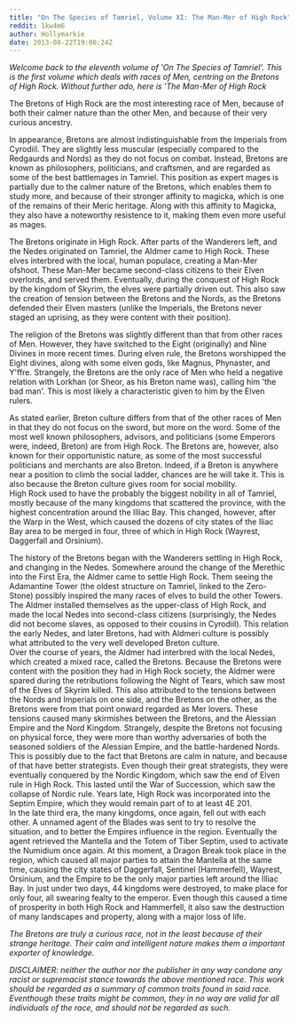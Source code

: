 ```yaml
---
title: "On The Species of Tamriel, Volume XI: The Man-Mer of High Rock"
reddit: 1kw4m6
author: Hollymarkie
date: 2013-08-22T19:00:24Z
---
```


*Welcome back to the eleventh volume of 'On The Species of Tamriel'. This is the first volume which deals with races of Men, centring on the Bretons of High Rock. Without further ado, here is 'The Man-Mer of High Rock*

The Bretons of High Rock are the most interesting race of Men, because of both their calmer nature than the other Men, and because of their very curious ancestry.

In appearance, Bretons are almost indistinguishable from the Imperials from Cyrodiil. They are slightly less muscular (especially compared to the Redgaurds and Nords) as they do not focus on combat. Instead, Bretons are known as philosophers, politicians, and craftsmen, and are regarded as some of the best battlemages in Tamriel. This position as expert mages is partially due to the calmer nature of the Bretons, which enables them to study more, and because of their stronger affinity to magicka, which is one of the remains of their Meric heritage. Along with this affinity to Magicka, they also have a noteworthy resistence to it, making them even more useful as mages.

The Bretons originate in High Rock. After parts of the Wanderers left, and the Nedes originated on Tamriel, the Aldmer came to High Rock. These elves interbred with the local, human populace, creating a Man-Mer ofshoot. These Man-Mer became second-class citizens to their Elven overlords, and served them. Eventually, during the conquest of High Rock by the kingdom of Skyrim, the elves were partially driven out. This also saw the creation of tension between the Bretons and the Nords, as the Bretons defended their Elven masters (unlike the Imperials, the Bretons never staged an uprising, as they were content with their position).

The religion of the Bretons was slightly different than that from other races of Men. However, they have switched to the Eight (originally) and Nine Divines in more recent times. During elven rule, the Bretons worshipped the Eight divines, along with some elven gods, like Magnus, Phynaster, and Y'ffre. Strangely, the Bretons are the only race of Men who held a negative relation with Lorkhan (or Sheor, as his Breton name was), calling him 'the bad man'. This is most likely a characteristic given to him by the Elven rulers.

As stated earlier, Breton culture differs from that of the other races of Men in that they do not focus on the sword, but more on the word. Some of the most well known philosophers, advisors, and politicians (some Emperors were, indeed, Breton) are from High Rock. The Bretons are, however, also known for their opportunistic nature, as some of the most successful politicians and merchants are also Breton. Indeed, if a Breton is anywhere near a position to climb the social ladder, chances are he will take it. This is also because the Breton culture gives room for social mobility.  
High Rock used to have the probably the biggest nobility in all of Tamriel, mostly because of the many kingdoms that scattered the province, with the highest concentration around the Illiac Bay. This changed, however, after the Warp in the West, which caused the dozens of city states of the Iliac Bay area to be merged in four, three of which in High Rock (Wayrest, Daggerfall and Orsinium).

The history of the Bretons began with the Wanderers settling in High Rock, and changing in the Nedes. Somewhere around the change of the Merethic into the First Era, the Aldmer came to settle High Rock. Them seeing the Adamantine Tower (the oldest structure on Tamriel, linked to the Zero-Stone) possibly inspired the many races of elves to build the other Towers. The Aldmer installed themselves as the upper-class of High Rock, and made the local Nedes into second-class citizens (surprisingly, the Nedes did not become slaves, as opposed to their cousins in Cyrodiil). This relation the early Nedes, and later Bretons, had with Aldmeri culture is possibly what attributed to the very well developed Breton culture.  
Over the course of years, the Aldmer had interbred with the local Nedes, which created a mixed race, called the Bretons. Because the Bretons were content with the position they had in High Rock society, the Aldmer were spared during the retributions following the Night of Tears, which saw most of the Elves of Skyrim killed. This also attributed to the tensions between the Nords and Imperials on one side, and the Bretons on the other, as the Bretons were from that point onward regarded as Mer lovers. These tensions caused many skirmishes between the Bretons, and the Alessian Empire and the Nord Kingdom. Strangely, despite the Bretons not focusing on physical force, they were more than worthy adversaries of both the seasoned soldiers of the Alessian Empire, and the battle-hardened Nords. This is possibly due to the fact that Bretons are calm in nature, and because of that have better strategists. Even though their great strategists, they were eventually conquered by the Nordic Kingdom, which saw the end of Elven rule in High Rock. This lasted until the War of Succession, which saw the collapse of Nordic rule. Years late, High Rock was incorporated into the Septim Empire, which they would remain part of to at least 4E 201.  
In the late third era, the many kingdoms, once again, fell out with each other. A unnamed agent of the Blades was sent to try to resolve the situation, and to better the Empires influence in the region. Eventually the agent retrieved the Mantella and the Totem of Tiber Septim, used to activate the Numidium once again. At this moment, a Dragon Break took place in the region, which caused all major parties to attain the Mantella at the same time, causing the city states of Daggerfall, Sentinel (Hammerfell), Wayrest, Orsinium, and the Empire to be the only major parties left around the Illiac Bay. In just under two days, 44 kingdoms were destroyed, to make place for only four, all swearing fealty to the emperor. Even though this caused a time of prosperity in both High Rock and Hammerfell, it also saw the destruction of many landscapes and property, along with a major loss of life.

*The Bretons are truly a curious race, not in the least because of their strange heritage. Their calm and intelligent nature makes them a important exporter of knowledge.*

*DISCLAIMER: neither the author nor the publisher in any way condone any racist or supremacist stance towards the above mentioned race. This work should be regarded as a summary of common traits found in said race. Eventhough these traits might be common, they in no way are valid for all individuals of the race, and should not be regarded as such.*

